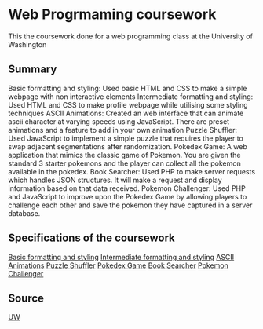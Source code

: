 # Web Progrmaming coursework

This the coursework done for a web programming class at the University of Washington

## Summary

Basic formatting and styling: Used basic HTML and CSS to make a simple webpage with non interactive elements
Intermediate formatting and styling: Used HTML and CSS to make profile webpage while utilising some styling techniques
ASCII Animations: Created an web interface that can animate ascii character at varying speeds using JavaScript. 
					There are preset animations and a feature to add in your own animation 
Puzzle Shuffler: Used JavaScript to implement a simple puzzle that requires the player to swap adjacent segmentations after randomization.
Pokedex Game: A web application that mimics the classic game of Pokemon. You are given the standard 3 starter pokemons and the player can collect
				all the pokemon available in the pokedex.
Book Searcher: Used PHP to make server requests which handles JSON structures. It will make a request and display information based on that data received.
Pokemon Challenger: Used PHP and JavaScript to improve upon the Pokedex Game by allowing players to challenge each other and save the pokemon they have captured
					in a server database. 

## Specifications of the coursework
[Basic formatting and styling](https://courses.cs.washington.edu/courses/cse154/18sp/18sp-data/homework/hw01/hw01_commenting.pdf)
[Intermediate formatting and styling](https://courses.cs.washington.edu/courses/cse154/18sp/18sp-data/homework/hw02/hw02_profile.pdf)
[ASCII Animations](https://courses.cs.washington.edu/courses/cse154/18sp/18sp-data/homework/hw03/hw03_asciimation.pdf)
[Puzzle Shuffler](https://courses.cs.washington.edu/courses/cse154/18sp/18sp-data/homework/hw04/hw04_fifteen.pdf)
[Pokedex Game](https://courses.cs.washington.edu/courses/cse154/18sp/18sp-data/homework/hw05/hw05_pokedex.pdf)
[Book Searcher](https://courses.cs.washington.edu/courses/cse154/18sp/18sp-data/homework/hw06/hw06_bestreads.pdf)
[Pokemon Challenger](https://courses.cs.washington.edu/courses/cse154/18sp/18sp-data/homework/hw07/hw07_pokedex2.pdf)

## Source
[UW](https://courses.cs.washington.edu/courses/cse154/18sp/#/home)